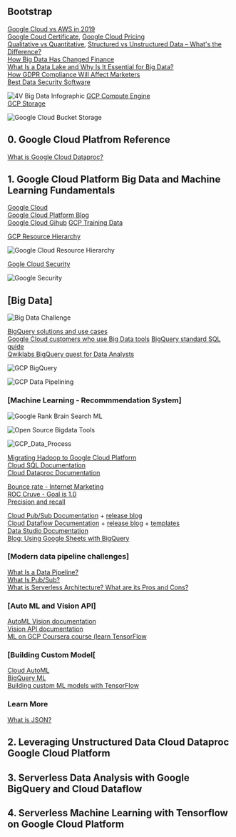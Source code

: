 ## Bootstrap
[Google Cloud vs AWS in 2019](https://kinsta.com/blog/google-cloud-vs-aws/)\
[Google Coud Certificate](https://cloud.google.com/certification/), [Google Cloud Pricing](https://cloud.google.com/pricing/)\
[Qualitative vs Quantitative](https://learn.g2.com/qualitative-vs-quantitative-data), [Structured vs Unstructured Data – What's the Difference?](https://learn.g2.com/structured-vs-unstructured-data)\
[How Big Data Has Changed Finance](https://www.investopedia.com/articles/active-trading/040915/how-big-data-has-changed-finance.asp)\
[What Is a Data Lake and Why Is It Essential for Big Data?](https://learn.g2.com/what-is-a-data-lake)\
[How GDPR Compliance Will Affect Marketers](https://learn.g2.com/gdpr-compliance-marketing)\
[Best Data Security Software](https://www.g2.com/categories/data-security?__hstc=171774463.6ff797beced5796a84f4a5c7324c7299.1575889076257.1575889076257.1575906280839.2&__hssc=171774463.2.1575906280839&__hsfp=2841943870)

![4V Big Data Infographic](https://github.com/Blackdog-Programmer/Data-Engineering-GCP/blob/master/Reference/4-Vs-of-big-data.jpg)
[GCP Compute Engine](https://cloud.google.com/compute/)\
[GCP Storage](https://cloud.google.com/storage/)

![Google Cloud Bucket Storage](https://github.com/Blackdog-Programmer/Data-Engineering-GCP/blob/master/Reference/GCP_Cloud_Bucket_Storage.png)

## 0. Google Cloud Platfrom Reference
[What is Google Cloud Dataproc?](https://cloud.google.com/dataproc/docs/concepts/overview)

##  1. Google Cloud Platform Big Data and Machine Learning Fundamentals
[Google Cloud](https://cloud.google.com/)\
[Google Cloud Platform Blog](https://cloud.google.com/blog/products)\
[Google Cloud Gihub](https://github.com/GoogleCloudPlatform)
[GCP Training Data](https://github.com/GoogleCloudPlatform/training-data-analyst)

[GCP Resource Hierarchy](https://cloud.google.com/resource-manager/docs/cloud-platform-resource-hierarchy)

![Google Cloud Resource Hierarchy](https://github.com/Blackdog-Programmer/Data-Engineering-GCP/blob/master/Reference/GCP_Resources_Hierachy.png)

[Gogle Cloud Security](https://cloud.google.com/security/)

![Google Security](https://github.com/Blackdog-Programmer/Data-Engineering-GCP/blob/master/Reference/GCP_Security.png)

<h2><b>[Big Data]</b></h2>

![Big Data Challenge](https://github.com/Blackdog-Programmer/Data-Engineering-GCP/blob/master/Reference/GCP_BigData_Challenge.png)

[BigQuery solutions and use cases](https://cloud.google.com/bigquery/#bigquery-solutions-and-use-cases)\
[Google Cloud customers who use Big Data tools](https://cloud.google.com/customers/#/products=Big_Data_Analytics)
[BigQuery standard SQL guide](https://cloud.google.com/bigquery/docs/reference/standard-sql/enabling-standard-sql)\
[Qwiklabs BigQuery quest for Data Analysts](https://www.qwiklabs.com/quests/55)

![GCP BigQuery](https://github.com/Blackdog-Programmer/Data-Engineering-GCP/blob/master/Reference/GCP_BigQuery.png)

![GCP Data Pipelining](https://github.com/Blackdog-Programmer/Data-Engineering-GCP/blob/master/Reference/GCP_DataPipelining.png)

### [Machine Learning - Recommmendation System]

![Google Rank Brain Search ML](https://github.com/Blackdog-Programmer/Data-Engineering-GCP/blob/master/Reference/GCP_Rank_Brain.png)

![Open Source Bigdata Tools](https://github.com/Blackdog-Programmer/Data-Engineering-GCP/blob/master/Reference/Open_Source_Bigdata_Tools.png)

![GCP_Data_Process](https://github.com/Blackdog-Programmer/Data-Engineering-GCP/blob/master/Reference/GCP_Data_Process.png)

[Migrating Hadoop to Google Cloud Platform](https://cloud.google.com/solutions/migration/hadoop/hadoop-gcp-migration-overview)\
[Cloud SQL Documentation](https://cloud.google.com/sql/)\
[Cloud Dataproc Documentation](https://cloud.google.com/)

[Bounce rate - Internet Marketing](https://en.wikipedia.org/wiki/Bounce_rate)\
[ROC Cruve - Goal is 1.0](https://en.wikipedia.org/wiki/Receiver_operating_characteristic)\
[Precision and recall](https://en.wikipedia.org/wiki/Precision_and_recall)

[Cloud Pub/Sub Documentation](https://cloud.google.com/pubsub/) + [release blog](https://cloud.google.com/pubsub/docs/release-notes)\
[Cloud Dataflow Documentation](https://cloud.google.com/dataflow/docs/) + [release blog](https://cloud.google.com/blog/products/data-analytics/) + [templates](https://cloud.google.com/dataflow/docs/guides/templates/provided-templates)\
[Data Studio Documentation](https://developers.google.com/datastudio/)\
[Blog: Using Google Sheets with BigQuery](https://cloud.google.com/blog/products/g-suite/connecting-bigquery-and-google-sheets-to-help-with-hefty-data-analysis)

### [Modern data pipeline challenges]
[What Is a Data Pipeline?](https://dzone.com/articles/what-is-a-data-pipeline)\
[What Is Pub/Sub?](https://cloud.google.com/pubsub/docs/overview)\
[What is Serverless Architecture? What are its Pros and Cons?](https://hackernoon.com/what-is-serverless-architecture-what-are-its-pros-and-cons-cc4b804022e9)

### [Auto ML and Vision API]
[AutoML Vision documentation](https://cloud.google.com/vision/automl/docs/)\
[Vision API documentation](https://cloud.google.com/vision/#resources)\
[ML on GCP Coursera course (learn TensorFlow](https://www.coursera.org/specializations/machine-learning-tensorflow-gcp)

### [Building Custom Model[
[Cloud AutoML](https://cloud.google.com/automl/)\
[BigQuery ML](https://cloud.google.com/bigquery/docs/bigqueryml-intro)\
[Building custom ML models with TensorFlow](https://www.tensorflow.org/tutorials/)

### Learn More
[What is JSON?](https://www.w3schools.com/whatis/whatis_json.asp)

## 2. Leveraging Unstructured Data Cloud Dataproc Google Cloud Platform


## 3. Serverless Data Analysis with Google BigQuery and Cloud Dataflow


## 4. Serverless Machine Learning with Tensorflow on Google Cloud Platform
